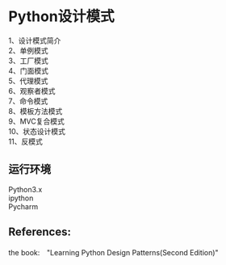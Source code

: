 # Python设计模式
1、设计模式简介   
2、单例模式  
3、工厂模式  
4、门面模式  
5、代理模式  
6、观察者模式     
7、命令模式       
8、模板方法模式   
9、MVC复合模式    
10、状态设计模式  
11、反模式        

## 运行环境  
 Python3.x  
 ipython    
 Pycharm    


## References:  
the book:　"Learning Python Design Patterns(Second Edition)"  


